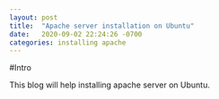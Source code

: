 ```yaml
---
layout: post
title:  "Apache server installation on Ubuntu"
date:   2020-09-02 22:24:26 -0700
categories: installing apache
---
```


#Intro

This blog will help installing apache server on Ubuntu.
